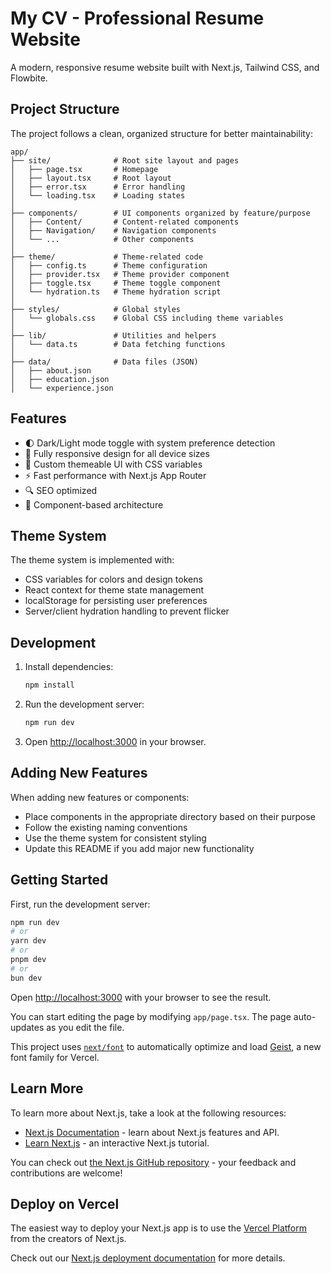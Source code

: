 # My CV - Professional Resume Website

A modern, responsive resume website built with Next.js, Tailwind CSS, and Flowbite.

## Project Structure

The project follows a clean, organized structure for better maintainability:

```
app/
├── site/              # Root site layout and pages
│   ├── page.tsx       # Homepage
│   ├── layout.tsx     # Root layout
│   ├── error.tsx      # Error handling
│   └── loading.tsx    # Loading states
│
├── components/        # UI components organized by feature/purpose
│   ├── Content/       # Content-related components
│   ├── Navigation/    # Navigation components
│   └── ...            # Other components
│
├── theme/             # Theme-related code
│   ├── config.ts      # Theme configuration
│   ├── provider.tsx   # Theme provider component
│   ├── toggle.tsx     # Theme toggle component
│   └── hydration.ts   # Theme hydration script
│
├── styles/            # Global styles
│   └── globals.css    # Global CSS including theme variables
│
├── lib/               # Utilities and helpers
│   └── data.ts        # Data fetching functions
│
├── data/              # Data files (JSON)
│   ├── about.json
│   ├── education.json
│   └── experience.json
```

## Features

- 🌓 Dark/Light mode toggle with system preference detection
- 📱 Fully responsive design for all device sizes
- 🎨 Custom themeable UI with CSS variables
- ⚡ Fast performance with Next.js App Router
- 🔍 SEO optimized
- 🧩 Component-based architecture

## Theme System

The theme system is implemented with:
- CSS variables for colors and design tokens
- React context for theme state management
- localStorage for persisting user preferences
- Server/client hydration handling to prevent flicker

## Development

1. Install dependencies:
   ```bash
   npm install
   ```

2. Run the development server:
   ```bash
   npm run dev
   ```

3. Open [http://localhost:3000](http://localhost:3000) in your browser.

## Adding New Features

When adding new features or components:
- Place components in the appropriate directory based on their purpose
- Follow the existing naming conventions
- Use the theme system for consistent styling
- Update this README if you add major new functionality

## Getting Started

First, run the development server:

```bash
npm run dev
# or
yarn dev
# or
pnpm dev
# or
bun dev
```

Open [http://localhost:3000](http://localhost:3000) with your browser to see the result.

You can start editing the page by modifying `app/page.tsx`. The page auto-updates as you edit the file.

This project uses [`next/font`](https://nextjs.org/docs/app/building-your-application/optimizing/fonts) to automatically optimize and load [Geist](https://vercel.com/font), a new font family for Vercel.

## Learn More

To learn more about Next.js, take a look at the following resources:

- [Next.js Documentation](https://nextjs.org/docs) - learn about Next.js features and API.
- [Learn Next.js](https://nextjs.org/learn) - an interactive Next.js tutorial.

You can check out [the Next.js GitHub repository](https://github.com/vercel/next.js) - your feedback and contributions are welcome!

## Deploy on Vercel

The easiest way to deploy your Next.js app is to use the [Vercel Platform](https://vercel.com/new?utm_medium=default-template&filter=next.js&utm_source=create-next-app&utm_campaign=create-next-app-readme) from the creators of Next.js.

Check out our [Next.js deployment documentation](https://nextjs.org/docs/app/building-your-application/deploying) for more details.
